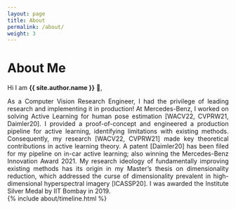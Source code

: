 ```yaml
---
layout: page
title: About
permalink: /about/
weight: 3
---
```


# **About Me**

Hi I am **{{ site.author.name }}** :wave:,<br>
<div style="text-align: justify"> 
As a Computer Vision Research Engineer, I had the privilege of leading research and implementing it in production! At Mercedes-Benz, I worked on solving Active Learning for human pose estimation [WACV22, CVPRW21, Daimler20]. I provided a proof-of-concept and engineered a production pipeline for active learning, identifying limitations with existing methods. Consequently, my research [WACV22, CVPRW21] made key theoretical contributions in active learning theory. A patent [Daimler20] has been filed for my pipeline on in-car active learning; also winning the Mercedes-Benz Innovation Award 2021. My research ideology of fundamentally improving existing methods has its origin in my Master’s thesis on dimensionality reduction, which addressed the curse of dimensionality prevalent in high-dimensional hyperspectral imagery [ICASSP20]. I was awarded the Institute Silver Medal by IIT Bombay in 2019. </div>

<div class="row">
{% include about/timeline.html %}
</div>